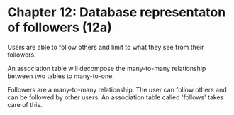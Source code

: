 Chapter 12: Database representaton of followers (12a)
=====================================================


Users are able to follow others and limit to what they see from their followers.

An association table will decompose the many-to-many relationship between two tables to many-to-one.

Followers are a many-to-many relationship.  The user can follow others and can be followed by other users.
An association table called 'follows' takes care of this.

